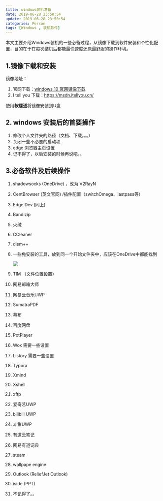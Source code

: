 ```yaml
---
title: windows装机准备
date: 2019-06-28 23:50:54
update: 2019-06-28 23:50:54
categories: Person 
tags: [Windows , 装机软件]
---
```


本文主要介绍Windows装机的一些必备过程，从镜像下载到软件安装和个性化配置，目的在于在每次装机后都能最快速度还原最舒服的操作环境。

## 1.镜像下载和安装

镜像地址：

1. 官网下载：[windows 10 官网镜像下载](https://www.microsoft.com/zh-cn/software-download/windows10)
2. I tell you 下载：https://msdn.itellyou.cn/

使用**软碟通**将镜像安装到U盘

<!-- more -->

## 2. windows 安装后的首要操作

1. 修改个人文件夹的路径（文档、下载。。。）
2. 关闭一些不必要的启动项
3. edge 浏览器主页设置
4. 记不得了，以后安装的时候再说吧。。

## 3.必备软件及后续操作

1. shadowsocks      (OneDrive) ，改为 V2RayN

2. CentBrowser      (英文官网) /插件配置（switchOmega、lastpass等）

3. Edge Dev             (同上)

4. Bandizip

5. 火绒

6. CCleaner

7. dism++

8. 一些免安装的工具，放到同一个开始文件夹中，应该在OneDrive中都能找到

   ![](https://cdn.jsdelivr.net/gh/icecreamZeng/imgs/img/202111221955954.png)

9. TIM （文件位置设置）

10. 网易邮箱大师

11. 网易云音乐UWP

12. SumatraPDF

13. 幕布

14. 百度网盘

15. PotPlayer

16. Wox             需要一些设置

17. Listory         需要一些设置

18. Typora

19. Xmind

20. Xshell

21. xftp

22. 爱奇艺UWP

23. bilibili UWP

24. 斗鱼UWP

25. 有道云笔记

26. 网易有道词典

27. steam 

28. wallpape engine

29. Outlook (ReliefJet Outlook)

30. iside (PPT)

31. 不记得了。。